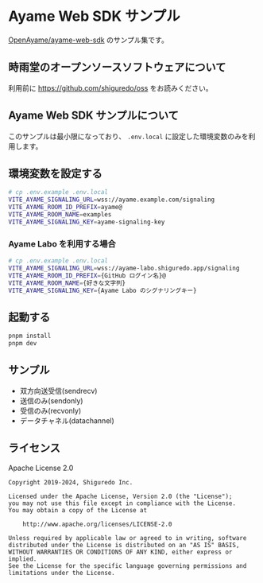 # Ayame Web SDK サンプル

[OpenAyame/ayame-web-sdk](https://github.com/OpenAyame/ayame-web-sdk) のサンプル集です。

## 時雨堂のオープンソースソフトウェアについて

利用前に <https://github.com/shiguredo/oss> をお読みください。

## Ayame Web SDK サンプルについて

このサンプルは最小限になっており、 `.env.local` に設定した環境変数のみを利用します。

## 環境変数を設定する

```bash
# cp .env.example .env.local
VITE_AYAME_SIGNALING_URL=wss://ayame.example.com/signaling
VITE_AYAME_ROOM_ID_PREFIX=ayame@
VITE_AYAME_ROOM_NAME=examples
VITE_AYAME_SIGNALING_KEY=ayame-signaling-key
```

### Ayame Labo を利用する場合

```bash
# cp .env.example .env.local
VITE_AYAME_SIGNALING_URL=wss://ayame-labo.shiguredo.app/signaling
VITE_AYAME_ROOM_ID_PREFIX={GitHub ログイン名}@
VITE_AYAME_ROOM_NAME={好きな文字列}
VITE_AYAME_SIGNALING_KEY={Ayame Labo のシグナリングキー}
```

## 起動する

```bash
pnpm install
pnpm dev
```

## サンプル

- 双方向送受信(sendrecv)
- 送信のみ(sendonly)
- 受信のみ(recvonly)
- データチャネル(datachannel)

## ライセンス

Apache License 2.0

```text
Copyright 2019-2024, Shiguredo Inc.

Licensed under the Apache License, Version 2.0 (the "License");
you may not use this file except in compliance with the License.
You may obtain a copy of the License at

    http://www.apache.org/licenses/LICENSE-2.0

Unless required by applicable law or agreed to in writing, software
distributed under the License is distributed on an "AS IS" BASIS,
WITHOUT WARRANTIES OR CONDITIONS OF ANY KIND, either express or implied.
See the License for the specific language governing permissions and
limitations under the License.
```
